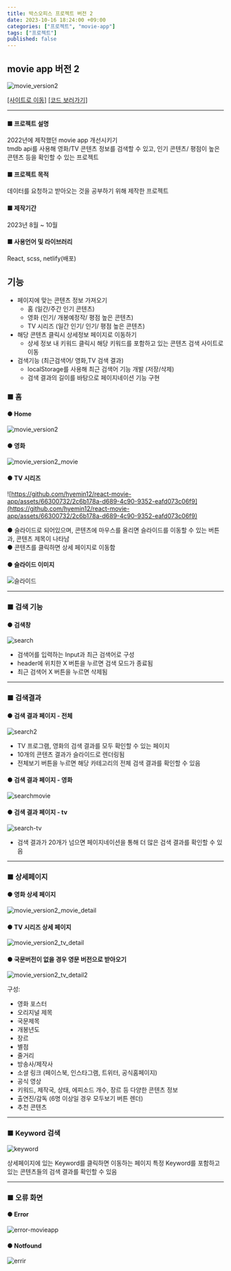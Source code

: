 ```yaml
---
title: 박스오피스 프로젝트 버전 2
date: 2023-10-16 18:24:00 +09:00
categories: ["프로젝트", "movie-app"]
tags: ["프로젝트"]
published: false
---
```


## movie app 버전 2

![movie_version2](https://github.com/hyemin12/react-movie-app/assets/66300732/b3b38a75-e294-492d-8438-2d14e50337f7)

[[사이트로 이동]](https://react-movie-app-1f5ff8.netlify.app/) [[코드 보러가기]](https://github.com/hyemin12/react-movie-app)

---

#### ■ 프로젝트 설명

2022년에 제작했던 movie app 개선시키기  
tmdb api를 사용해 영화/TV 콘텐츠 정보를 검색할 수 있고, 인기 콘텐츠/ 평점이 높은 콘텐츠 등을 확인할 수 있는 프로젝트

#### ■ 프로젝트 목적

데이터를 요청하고 받아오는 것을 공부하기 위해 제작한 프로젝트

#### ■ 제작기간

2023년 8월 ~ 10월

#### ■ 사용언어 및 라이브러리

React, scss, netlify(배포)

## 기능

- 페이지에 맞는 콘텐츠 정보 가져오기
  - 홈 (일간/주간 인기 콘텐츠)
  - 영화 (인기/ 개봉예정작/ 평점 높은 콘텐츠)
  - TV 시리즈 (일간 인기/ 인기/ 평점 높은 콘텐츠)
- 해당 콘텐츠 클릭시 상세정보 페이지로 이동하기
  - 상세 정보 내 키워드 클릭시 해당 키워드를 포함하고 있는 콘텐츠 검색 사이트로 이동
- 검색기능 (최근검색어/ 영화,TV 검색 결과)
  - localStorage를 사용해 최근 검색어 기능 개발 (저장/삭제)
  - 검색 결과의 길이를 바탕으로 페이지네이션 기능 구현

### ■ 홈

#### ● Home

![movie_version2](https://github.com/hyemin12/react-movie-app/assets/66300732/5ffecc2c-2d9f-4a9e-8293-7a726928a631)

#### ● 영화

![movie_version2_movie](https://github.com/hyemin12/react-movie-app/assets/66300732/0e04b533-4bb9-4b8d-ade5-3a3dd00d7ba8)

#### ● TV 시리즈

![https://github.com/hyemin12/react-movie-app/assets/66300732/2c6b178a-d689-4c90-9352-eafd073c06f9](https://github.com/hyemin12/react-movie-app/assets/66300732/2c6b178a-d689-4c90-9352-eafd073c06f9)

● 슬라이드로 되어있으며, 콘텐츠에 마우스를 올리면 슬라이드를 이동할 수 있는 버튼과, 콘텐츠 제목이 나타남  
● 콘텐츠를 클릭하면 상세 페이지로 이동함

#### ● 슬라이드 이미지

![슬라이드](https://github.com/hyemin12/react-movie-app/assets/66300732/5612d764-d3d3-41db-adc7-7f24dacb4331)

---

### ■ 검색 기능

#### ● 검색창

![search](https://github.com/hyemin12/react-movie-app/assets/66300732/536f8338-9e3a-4fba-954b-6f3bdf004ce0)

- 검색어를 입력하는 Input과 최근 검색어로 구성
- header에 위치한 X 버튼을 누르면 검색 모드가 종료됨
- 최근 검색어 X 버튼을 누르면 삭제됨

---

### ■ 검색결과

#### ● 검색 결과 페이지 - 전체

![search2](https://github.com/hyemin12/react-movie-app/assets/66300732/11d22b84-802e-41e4-af6e-98f3e5642618)

- TV 프로그램, 영화의 검색 결과를 모두 확인할 수 있는 페이지
- 10개의 콘텐츠 결과가 슬라이드로 렌더링됨
- 전체보기 버튼을 누르면 해당 카테고리의 전체 검색 결과를 확인할 수 있음

#### ● 검색 결과 페이지 - 영화

![searchmovie](https://github.com/hyemin12/react-movie-app/assets/66300732/70c6f88e-744e-4531-ac72-3995bfa4697f)

#### ● 검색 결과 페이지 - tv

![search-tv](https://github.com/hyemin12/react-movie-app/assets/66300732/3660e5cd-0980-403b-a4e9-43ff3db68233)

- 검색 결과가 20개가 넘으면 페이지네이션을 통해 더 많은 검색 결과를 확인할 수 있음

---

### ■ 상세페이지

#### ● 영화 상세 페이지

![movie_version2_movie_detail](https://github.com/hyemin12/react-movie-app/assets/66300732/dc4f10d1-caa0-4129-a34f-6f661061c2c7)

#### ● TV 시리즈 상세 페이지

![movie_version2_tv_detail](https://github.com/hyemin12/react-movie-app/assets/66300732/62c23f2c-2e5f-4040-81a1-1d8cb8b21d01)

#### ● 국문버전이 없을 경우 영문 버전으로 받아오기

![movie_version2_tv_detail2](https://github.com/hyemin12/react-movie-app/assets/66300732/b3c4d5f4-1467-4f41-8940-cc05033dfbbb)

구성:

- 영화 포스터
- 오리지널 제목
- 국문제목
- 개봉년도
- 장르
- 별점
- 줄거리
- 방송사/제작사
- 소셜 링크 (페이스북, 인스타그램, 트위터, 공식홈페이지)
- 공식 영상
- 키워드, 제작국, 상태, 에피소드 개수, 장르 등 다양한 콘텐츠 정보
- 출연진/감독 (6명 이상일 경우 모두보기 버튼 렌더)
- 추천 콘텐츠

---

### ■ Keyword 검색

![keyword](https://github.com/hyemin12/react-movie-app/assets/66300732/ddfd8c1b-4def-4298-a2a9-9286616c4ee1)

상세페이지에 있는 Keyword를 클릭하면 이동하는 페이지
특정 Keyword를 포함하고 있는 콘텐츠들의 검색 결과를 확인할 수 있음

---

### ■ 오류 화면

#### ● Error

![error-movieapp](https://github.com/hyemin12/react-movie-app/assets/66300732/6cb1dbc2-9429-4b3f-9424-d732b0376089)

#### ● Notfound

![errir](https://github.com/hyemin12/react-movie-app/assets/66300732/bbb7f2cc-f2a4-41ea-9584-81fd345561c4)
